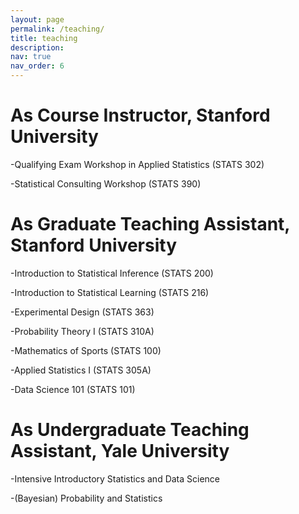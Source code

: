 ```yaml
---
layout: page
permalink: /teaching/
title: teaching
description: 
nav: true
nav_order: 6
---
```


As Course Instructor, Stanford University
======

-Qualifying Exam Workshop in Applied Statistics (STATS 302)

-Statistical Consulting Workshop (STATS 390)

As Graduate Teaching Assistant, Stanford University
======

-Introduction to Statistical Inference (STATS 200)

-Introduction to Statistical Learning (STATS 216)

-Experimental Design (STATS 363)

-Probability Theory I (STATS 310A)

-Mathematics of Sports (STATS 100)

-Applied Statistics I (STATS 305A)

-Data Science 101 (STATS 101)


As Undergraduate Teaching Assistant, Yale University
======

-Intensive Introductory Statistics and Data Science

-(Bayesian) Probability and Statistics
